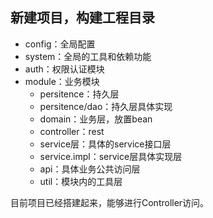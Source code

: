 ## 新建项目，构建工程目录
* config：全局配置
* system：全局的工具和依赖功能
* auth：权限认证模块
* module：业务模块
    - persitence：持久层
    - persitence/dao：持久层具体实现
    - domain：业务层，放置bean
    - controller：rest
    - service层：具体的service接口层
    - service.impl：service层具体实现层
    - api：具体业务公共访问层
    - util：模块内的工具层


目前项目已经搭建起来，能够进行Controller访问。

